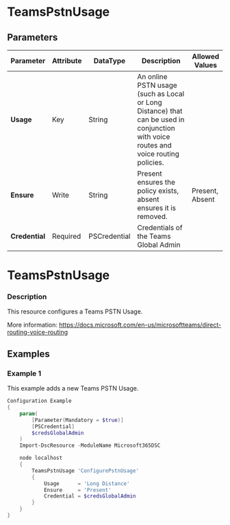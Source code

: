﻿# TeamsPstnUsage

## Parameters

| Parameter | Attribute | DataType | Description | Allowed Values |
| --- | --- | --- | --- | --- |
| **Usage** | Key | String | An online PSTN usage (such as Local or Long Distance) that can be used in conjunction with voice routes and voice routing policies. ||
| **Ensure** | Write | String | Present ensures the policy exists, absent ensures it is removed. |Present, Absent|
| **Credential** | Required | PSCredential | Credentials of the Teams Global Admin ||


# TeamsPstnUsage

### Description

This resource configures a Teams PSTN Usage.

More information: https://docs.microsoft.com/en-us/microsoftteams/direct-routing-voice-routing

## Examples

### Example 1

This example adds a new Teams PSTN Usage.

```powershell
Configuration Example
{
    param(
        [Parameter(Mandatory = $true)]
        [PSCredential]
        $credsGlobalAdmin
    )
    Import-DscResource -ModuleName Microsoft365DSC

    node localhost
    {
        TeamsPstnUsage 'ConfigurePstnUsage'
        {
            Usage      = 'Long Distance'
            Ensure     = 'Present'
            Credential = $credsGlobalAdmin
        }
    }
}
```

